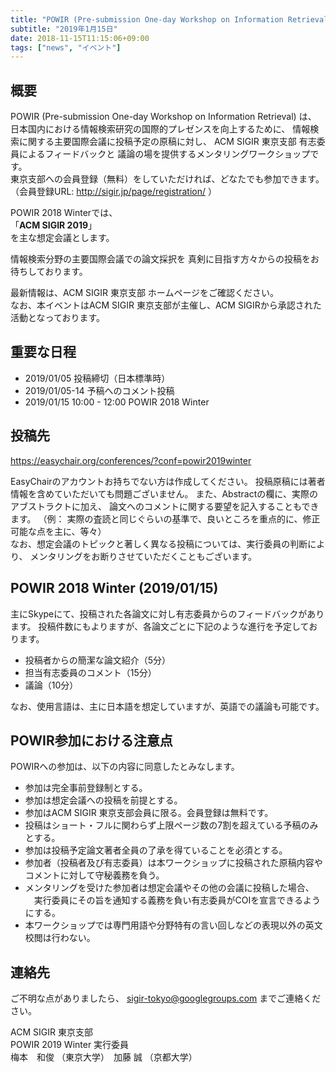 ```yaml
---
title: "POWIR (Pre-submission One-day Workshop on Information Retrieval) 2018 Winter"
subtitle: "2019年1月15日"
date: 2018-11-15T11:15:06+09:00
tags: ["news", "イベント"]
---
```


## 概要
POWIR (Pre-submission One-day Workshop on Information Retrieval) は、
日本国内における情報検索研究の国際的プレゼンスを向上するために、
情報検索に関する主要国際会議に投稿予定の原稿に対し、
ACM SIGIR 東京支部 有志委員によるフィードバックと
議論の場を提供するメンタリングワークショップです。<br>
東京支部への会員登録（無料）をしていただければ、どなたでも参加できます。<br>
（会員登録URL: http://sigir.jp/page/registration/ ）


POWIR 2018 Winterでは、<br>
「**ACM SIGIR 2019**」<br>
を主な想定会議とします。

情報検索分野の主要国際会議での論文採択を
真剣に目指す方々からの投稿をお待ちしております。

最新情報は、ACM SIGIR 東京支部 ホームページをご確認ください。<br>
なお、本イベントはACM SIGIR 東京支部が主催し、ACM SIGIRから承認された活動となっております。


## 重要な日程
- 2019/01/05 投稿締切（日本標準時）
- 2019/01/05-14 予稿へのコメント投稿
- 2019/01/15 10:00 - 12:00 POWIR 2018 Winter


## 投稿先
https://easychair.org/conferences/?conf=powir2019winter

EasyChairのアカウントお持ちでない方は作成してください。
投稿原稿には著者情報を含めていただいても問題ございません。
また、Abstractの欄に、実際のアブストラクトに加え、
論文へのコメントに関する要望を記入することもできます。
（例： 実際の査読と同じぐらいの基準で、良いところを重点的に、修正可能な点を主に、等々）<br>
なお、想定会議のトピックと著しく異なる投稿については、実行委員の判断により、
メンタリングをお断りさせていただくこともございます。


## POWIR 2018 Winter (2019/01/15)
主にSkypeにて、投稿された各論文に対し有志委員からのフィードバックがあります。
投稿件数にもよりますが、各論文ごとに下記のような進行を予定しております。

- 投稿者からの簡潔な論文紹介（5分）
- 担当有志委員のコメント（15分）
- 議論（10分）

なお、使用言語は、主に日本語を想定していますが、英語での議論も可能です。


## POWIR参加における注意点
POWIRへの参加は、以下の内容に同意したとみなします。

- 参加は完全事前登録制とする。
- 参加は想定会議への投稿を前提とする。
- 参加はACM SIGIR 東京支部会員に限る。会員登録は無料です。
- 投稿はショート・フルに関わらず上限ページ数の7割を超えている予稿のみとする。
- 参加は投稿予定論文著者全員の了承を得ていることを必須とする。
- 参加者（投稿者及び有志委員）は本ワークショップに投稿された原稿内容やコメントに対して守秘義務を負う。
- メンタリングを受けた参加者は想定会議やその他の会議に投稿した場合、
　実行委員にその旨を通知する義務を負い有志委員がCOIを宣言できるようにする。
- 本ワークショップでは専門用語や分野特有の言い回しなどの表現以外の英文校閲は行わない。


## 連絡先
ご不明な点がありましたら、
sigir-tokyo@googlegroups.com
までご連絡ください。


ACM SIGIR 東京支部<br>
POWIR 2019 Winter 実行委員<br>
梅本　和俊 （東京大学）　加藤 誠 （京都大学）
